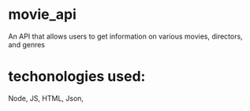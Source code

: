 # movie_api
An API that allows users to get information on various movies, directors, and genres

# techonologies used:

Node, JS, HTML, Json,
